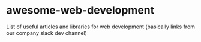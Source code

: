 # awesome-web-development
List of useful articles and libraries for web development (basically links from our company slack dev channel)
